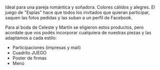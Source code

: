 Ideal para una pareja romántica y soñadora. Colores cálidos y alegres.
El juego de "Espías" hace que todos los invitados que quieran participar, saquen las fotos pedidas y las suban a un perfil de Facebook.

Para al boda de Celeste y Martín se eligieron estos productos, pero acordate que vos podés incorporar cualquiera de nuestras piezas y las adaptamos a cada estilo:

- Participaciones (impresas y mail)
- Cuadrito JUEGO
- Poster de firmas
- Menú

